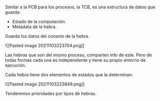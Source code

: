 Similar a la PCB para los procesos, la TCB, es una estructura de datos que guarda:
* Estado de la computación.
* Metadata de la hebra.

Guarda los datos del conexto de la hebra.

![[Pasted image 20211103223704.png]]

Las hebras que son del mismo proceso, comparten info de este. Pero de todas formas cada una es independiente y tiene su propio entorno de ejecución.

Cada hebra tiene dos elementos de estados que la determinan:

![[Pasted image 20211103223849.png]]

Tenderemos prioridades por tipos de hebras.